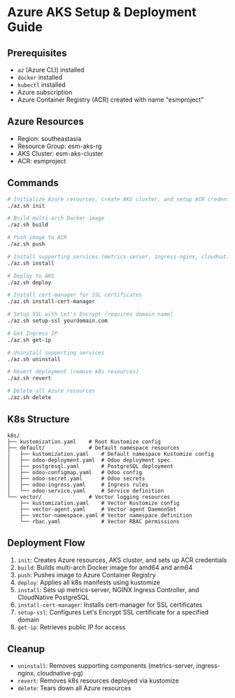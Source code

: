 # Azure AKS Setup & Deployment Guide

## Prerequisites

- `az` (Azure CLI) installed
- `docker` installed
- `kubectl` installed
- Azure subscription
- Azure Container Registry (ACR) created with name "esmproject"

## Azure Resources

- Region: southeastasia
- Resource Group: esm-aks-rg
- AKS Cluster: esm-aks-cluster
- ACR: esmproject

## Commands

```bash
# Initialize Azure resources, create AKS cluster, and setup ACR credentials
./az.sh init

# Build multi-arch Docker image
./az.sh build

# Push image to ACR
./az.sh push

# Install supporting services (metrics-server, ingress-nginx, cloudnative-pg)
./az.sh install

# Deploy to AKS
./az.sh deploy

# Install cert-manager for SSL certificates
./az.sh install-cert-manager

# Setup SSL with Let's Encrypt (requires domain name)
./az.sh setup-ssl yourdomain.com

# Get Ingress IP
./az.sh get-ip

# Uninstall supporting services
./az.sh uninstall

# Revert deployment (remove k8s resources)
./az.sh revert

# Delete all Azure resources
./az.sh delete
```

## K8s Structure

```
k8s/
├── kustomization.yaml    # Root Kustomize config
├── default/              # Default namespace resources
│   ├── kustomization.yaml    # Default namespace Kustomize config
│   ├── odoo-deployment.yaml  # Odoo deployment spec
│   ├── postgresql.yaml       # PostgreSQL deployment
│   ├── odoo-configmap.yaml   # Odoo config
│   ├── odoo-secret.yaml      # Odoo secrets
│   ├── odoo-ingress.yaml     # Ingress rules
│   └── odoo-service.yaml     # Service definition
└── vector/               # Vector logging resources
    ├── kustomization.yaml    # Vector Kustomize config
    ├── vector-agent.yaml     # Vector agent DaemonSet
    ├── vector-namespace.yaml # Vector namespace definition
    └── rbac.yaml             # Vector RBAC permissions
```

## Deployment Flow

1. `init`: Creates Azure resources, AKS cluster, and sets up ACR credentials
2. `build`: Builds multi-arch Docker image for amd64 and arm64
3. `push`: Pushes image to Azure Container Registry
4. `deploy`: Applies all k8s manifests using kustomize
5. `install`: Sets up metrics-server, NGINX Ingress Controller, and CloudNative PostgreSQL
6. `install-cert-manager`: Installs cert-manager for SSL certificates
7. `setup-ssl`: Configures Let's Encrypt SSL certificate for a specified domain
8. `get-ip`: Retrieves public IP for access

## Cleanup

- `uninstall`: Removes supporting components (metrics-server, ingress-nginx, cloudnative-pg)
- `revert`: Removes k8s resources deployed via kustomize
- `delete`: Tears down all Azure resources
